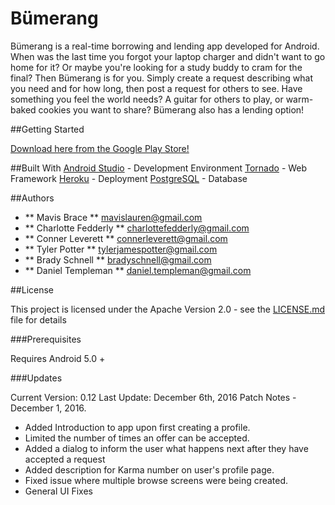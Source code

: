 # Bümerang

Bümerang is a real-time borrowing and lending app developed for Android. 
When was the last time you forgot your laptop charger and didn't want to go home
for it? Or maybe you're looking for a study buddy to cram for the final? Then
Bümerang is for you. Simply create a request describing what you need and for how long,
then post a request for others to see. Have something you feel the world needs? A guitar
for others to play, or warm-baked cookies you want to share? Bümerang also has a lending option!

##Getting Started

[Download here from the Google Play Store!](https://play.google.com/store/apps/details?id=com.seng480b.bumerang&hl=en) 

##Built With
[Android Studio](https://developer.android.com/studio/index.html?gclid=CNS7rtPC8NACFYRofgodHDUAbA) - Development Environment
[Tornado](http://www.tornadoweb.org/en/stable/) - Web Framework
[Heroku](https://www.heroku.com/) - Deployment 
[PostgreSQL](https://www.postgresql.org/) - Database

##Authors

* ** Mavis Brace ** mavislauren@gmail.com
* ** Charlotte Fedderly ** charlottefedderly@gmail.com
* ** Conner Leverett ** connerleverett@gmail.com
* ** Tyler Potter ** tylerjamespotter@gmail.com
* ** Brady Schnell ** bradyschnell@gmail.com
* ** Daniel Templeman ** daniel.templeman@gmail.com

##License

This project is licensed under the Apache Version 2.0 - see the [LICENSE.md](LICENSE.md) file for details

###Prerequisites

Requires Android 5.0 +

###Updates

Current Version: 0.12
Last Update: December 6th, 2016
Patch Notes - December 1, 2016.
- Added Introduction to app upon first creating a profile.
- Limited the number of times an offer can be accepted.
- Added a dialog to inform the user what happens next after they have accepted a request
- Added description for Karma number on user's profile page.
- Fixed issue where multiple browse screens were being created.
- General UI Fixes 

